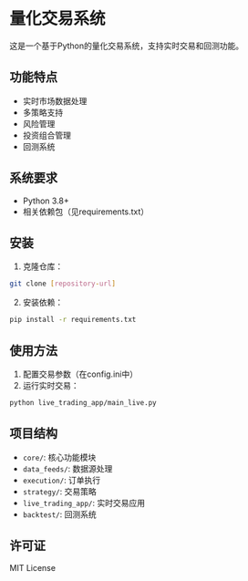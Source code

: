 # 量化交易系统

这是一个基于Python的量化交易系统，支持实时交易和回测功能。

## 功能特点

- 实时市场数据处理
- 多策略支持
- 风险管理
- 投资组合管理
- 回测系统

## 系统要求

- Python 3.8+
- 相关依赖包（见requirements.txt）

## 安装

1. 克隆仓库：
```bash
git clone [repository-url]
```

2. 安装依赖：
```bash
pip install -r requirements.txt
```

## 使用方法

1. 配置交易参数（在config.ini中）
2. 运行实时交易：
```bash
python live_trading_app/main_live.py
```

## 项目结构

- `core/`: 核心功能模块
- `data_feeds/`: 数据源处理
- `execution/`: 订单执行
- `strategy/`: 交易策略
- `live_trading_app/`: 实时交易应用
- `backtest/`: 回测系统

## 许可证

MIT License 